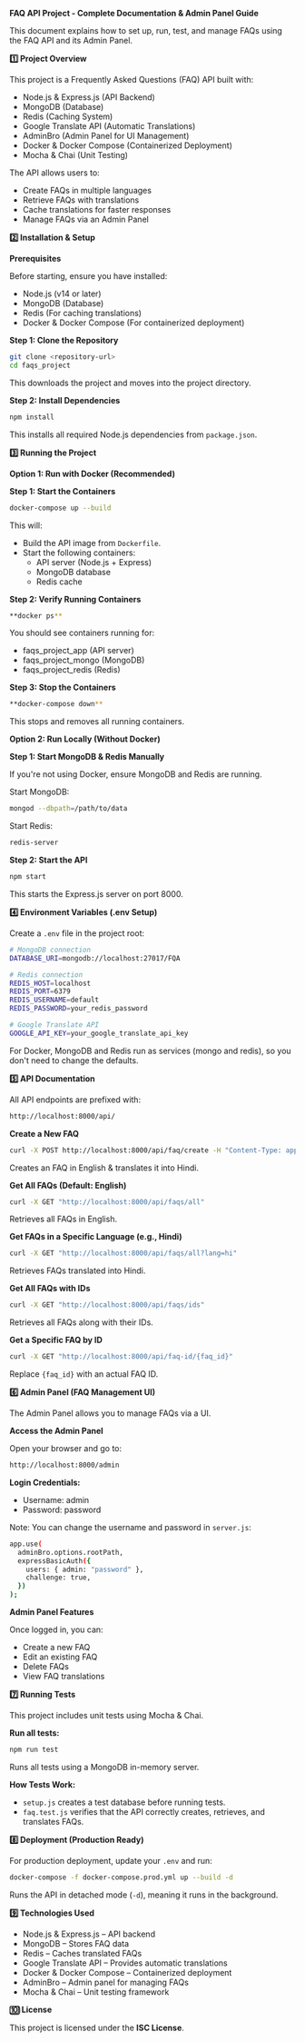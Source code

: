 **FAQ API Project - Complete Documentation & Admin Panel Guide**

This document explains how to set up, run, test, and manage FAQs using the FAQ API and its Admin Panel.

**1️⃣ Project Overview**

This project is a Frequently Asked Questions (FAQ) API built with:

- Node.js & Express.js (API Backend)
- MongoDB (Database)
- Redis (Caching System)
- Google Translate API (Automatic Translations)
- AdminBro (Admin Panel for UI Management)
- Docker & Docker Compose (Containerized Deployment)
- Mocha & Chai (Unit Testing)

The API allows users to:
- Create FAQs in multiple languages
- Retrieve FAQs with translations
- Cache translations for faster responses
- Manage FAQs via an Admin Panel

**2️⃣ Installation & Setup**

**Prerequisites**

Before starting, ensure you have installed:

- Node.js (v14 or later)
- MongoDB (Database)
- Redis (For caching translations)
- Docker & Docker Compose (For containerized deployment)

**Step 1: Clone the Repository**
```bash
git clone <repository-url>  
cd faqs_project
```

This downloads the project and moves into the project directory.

**Step 2: Install Dependencies**

``` bash
npm install
```

This installs all required Node.js dependencies from `package.json`.

**3️⃣ Running the Project**

**Option 1: Run with Docker (Recommended)**

**Step 1: Start the Containers**

``` bash
docker-compose up --build
```

This will:
- Build the API image from `Dockerfile`.
- Start the following containers:
  - API server (Node.js + Express)
  - MongoDB database
  - Redis cache

**Step 2: Verify Running Containers**

``` bash
**docker ps**
```

You should see containers running for:
- faqs_project_app (API server)
- faqs_project_mongo (MongoDB)
- faqs_project_redis (Redis)

**Step 3: Stop the Containers**

``` bash
**docker-compose down**
```

This stops and removes all running containers.

**Option 2: Run Locally (Without Docker)**

**Step 1: Start MongoDB & Redis Manually**

If you're not using Docker, ensure MongoDB and Redis are running.

Start MongoDB:

``` bash
mongod --dbpath=/path/to/data
```

Start Redis:

``` bash
redis-server
```

**Step 2: Start the API**

``` bash
npm start
```

This starts the Express.js server on port 8000.

**4️⃣ Environment Variables (.env Setup)**

Create a `.env` file in the project root:

``` bash
# MongoDB connection  
DATABASE_URI=mongodb://localhost:27017/FQA

# Redis connection  
REDIS_HOST=localhost  
REDIS_PORT=6379 
REDIS_USERNAME=default  
REDIS_PASSWORD=your_redis_password

# Google Translate API 
GOOGLE_API_KEY=your_google_translate_api_key
```

For Docker, MongoDB and Redis run as services (mongo and redis), so you don't need to change the defaults.

**5️⃣ API Documentation**

All API endpoints are prefixed with:

```bash
http://localhost:8000/api/
```

**Create a New FAQ**

``` bash
curl -X POST http://localhost:8000/api/faq/create -H "Content-Type: application/json" -d '{"question": "What is Node.js?", "answer": "Node.js is a JavaScript runtime.", "lang": "hi"}'
```

Creates an FAQ in English & translates it into Hindi.

**Get All FAQs (Default: English)**

``` bash
curl -X GET "http://localhost:8000/api/faqs/all"
```

Retrieves all FAQs in English.

**Get FAQs in a Specific Language (e.g., Hindi)**

``` bash
curl -X GET "http://localhost:8000/api/faqs/all?lang=hi"
```

Retrieves FAQs translated into Hindi.

**Get All FAQs with IDs**

``` bash
curl -X GET "http://localhost:8000/api/faqs/ids"
```

Retrieves all FAQs along with their IDs.

**Get a Specific FAQ by ID**

``` bash
curl -X GET "http://localhost:8000/api/faq-id/{faq_id}"
```

Replace `{faq_id}` with an actual FAQ ID.

**6️⃣ Admin Panel (FAQ Management UI)**

The Admin Panel allows you to manage FAQs via a UI.

**Access the Admin Panel**

Open your browser and go to:

``` bash
http://localhost:8000/admin
```

**Login Credentials:**
- Username: admin
- Password: password

Note: You can change the username and password in `server.js`:

``` bash
app.use(  
  adminBro.options.rootPath,  
  expressBasicAuth({  
    users: { admin: "password" },  
    challenge: true,  
  })  
);
```

**Admin Panel Features**

Once logged in, you can:
- Create a new FAQ
- Edit an existing FAQ
- Delete FAQs
- View FAQ translations

**7️⃣ Running Tests**

This project includes unit tests using Mocha & Chai.

**Run all tests:**

``` bash
npm run test
```

Runs all tests using a MongoDB in-memory server.

**How Tests Work:**
- `setup.js` creates a test database before running tests.
- `faq.test.js` verifies that the API correctly creates, retrieves, and translates FAQs.

**8️⃣ Deployment (Production Ready)**

For production deployment, update your `.env` and run:

``` bash
docker-compose -f docker-compose.prod.yml up --build -d
```

Runs the API in detached mode (`-d`), meaning it runs in the background.

**9️⃣ Technologies Used**

- Node.js & Express.js – API backend
- MongoDB – Stores FAQ data
- Redis – Caches translated FAQs
- Google Translate API – Provides automatic translations
- Docker & Docker Compose – Containerized deployment
- AdminBro – Admin panel for managing FAQs
- Mocha & Chai – Unit testing framework

**🔟 License**

This project is licensed under the **ISC License**.
